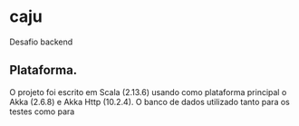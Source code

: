 # caju

Desafio backend

## Plataforma.

O projeto foi escrito em Scala (2.13.6) usando como plataforma principal o Akka (2.6.8) e Akka Http (10.2.4). O banco de dados utilizado tanto para os testes como para     
